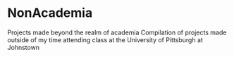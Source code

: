 # NonAcademia
Projects made beyond the realm of academia
Compilation of projects made outside of my time attending class at the University of Pittsburgh at Johnstown
